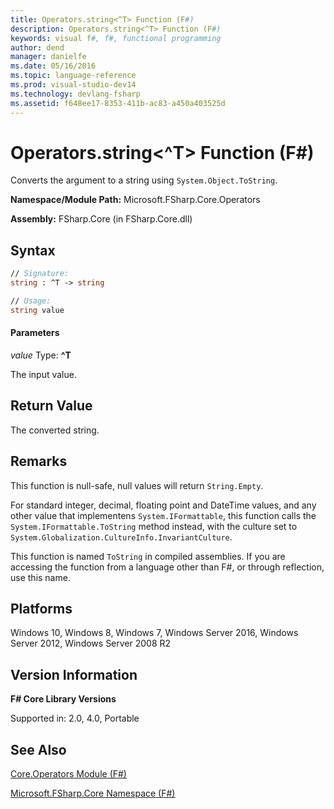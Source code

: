 ```yaml
---
title: Operators.string<^T> Function (F#)
description: Operators.string<^T> Function (F#)
keywords: visual f#, f#, functional programming
author: dend
manager: danielfe
ms.date: 05/16/2016
ms.topic: language-reference
ms.prod: visual-studio-dev14
ms.technology: devlang-fsharp
ms.assetid: f648ee17-8353-411b-ac83-a450a403525d
---
```


# Operators.string<^T> Function (F#)

Converts the argument to a string using `System.Object.ToString`.

**Namespace/Module Path:** Microsoft.FSharp.Core.Operators

**Assembly:** FSharp.Core (in FSharp.Core.dll)


## Syntax

```fsharp
// Signature:
string : ^T -> string

// Usage:
string value
```

#### Parameters
*value*
Type: **^T**


The input value.

## Return Value

The converted string.

## Remarks
This function is null-safe, null values will return `String.Empty`.

For standard integer, decimal, floating point and DateTime values, and any other value that implementens `System.IFormattable`, this function calls the `System.IFormattable.ToString` method instead, with the culture set to `System.Globalization.CultureInfo.InvariantCulture`.

This function is named `ToString` in compiled assemblies. If you are accessing the function from a language other than F#, or through reflection, use this name.

## Platforms
Windows 10, Windows 8, Windows 7, Windows Server 2016, Windows Server 2012, Windows Server 2008 R2

## Version Information
**F# Core Library Versions**

Supported in: 2.0, 4.0, Portable

## See Also
[Core.Operators Module &#40;F&#35;&#41;](Core.Operators-Module-%5BFSharp%5D.md)

[Microsoft.FSharp.Core Namespace &#40;F&#35;&#41;](Microsoft.FSharp.Core-Namespace-%5BFSharp%5D.md)
